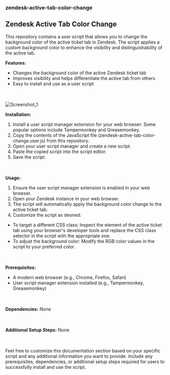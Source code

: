 ### zendesk-active-tab-color-change
## Zendesk Active Tab Color Change

This repository contains a user script that allows you to change the background color of the active ticket tab in Zendesk. The script applies a custom background color to enhance the visibility and distinguishability of the active tab.

**Features:**
- Changes the background color of the active Zendesk ticket tab
- Improves visibility and helps differentiate the active tab from others
- Easy to install and use as a user script
  <br><br><br>

  

![Screenshot_1](https://github.com/Z0ck0/zendesk-active-tab-color-change/assets/132205377/8b8d5991-ed9a-4039-a313-be66f37bb822)


**Installation:**
1. Install a user script manager extension for your web browser. Some popular options include Tampermonkey and Greasemonkey.
2. Copy the contents of the JavaScript file (zendesk-active-tab-color-change.user.js) from this repository.
3. Open your user script manager and create a new script.
4. Paste the copied script into the script editor.
5. Save the script. <br><br><br>     

**Usage:**
1. Ensure the user script manager extension is enabled in your web browser.
2. Open your Zendesk instance in your web browser.
3. The script will automatically apply the background color change to the active ticket tab.
4. Customize the script as desired:
- To target a different CSS class: Inspect the element of the active ticket tab using your browser's developer tools and replace the CSS class selector in the script with the appropriate one.
- To adjust the background color: Modify the RGB color values in the script to your preferred color.<br><br><br>


**Prerequisites:**
- A modern web browser (e.g., Chrome, Firefox, Safari)
- User script manager extension installed (e.g., Tampermonkey, Greasemonkey)<br><br><br>


**Dependencies:**
None<br><br><br>


**Additional Setup Steps:**
None<br><br><br>

Feel free to customize this documentation section based on your specific script and any additional information you want to provide. Include any prerequisites, dependencies, or additional setup steps required for users to successfully install and use the script.

